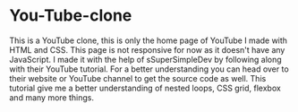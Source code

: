 # You-Tube-clone
This is a YouTube clone, this is only the home page of YouTube I made with HTML and CSS. This page is not responsive for now as it doesn't have any JavaScript. I made it with the help of sSuperSimpleDev by following along with their YouTube tutorial. For a better understanding you can head over to their website or YouTube channel to get the source code as well.
This tutorial give me a better understanding of nested loops, CSS grid, flexbox and many more things.
